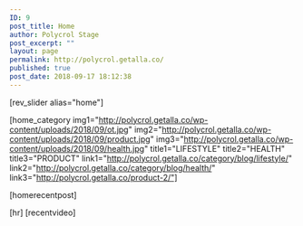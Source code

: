```yaml
---
ID: 9
post_title: Home
author: Polycrol Stage
post_excerpt: ""
layout: page
permalink: http://polycrol.getalla.co/
published: true
post_date: 2018-09-17 18:12:38
---
```

[rev_slider alias="home"]

[home_category img1="http://polycrol.getalla.co/wp-content/uploads/2018/09/ot.jpg" img2="http://polycrol.getalla.co/wp-content/uploads/2018/09/product.jpg" img3="http://polycrol.getalla.co/wp-content/uploads/2018/09/health.jpg" title1="LIFESTYLE" title2="HEALTH" title3="PRODUCT" link1="http://polycrol.getalla.co/category/blog/lifestyle/" link2="http://polycrol.getalla.co/category/blog/health/" link3="http://polycrol.getalla.co/product-2/"]

[homerecentpost]

[hr]
[recentvideo]